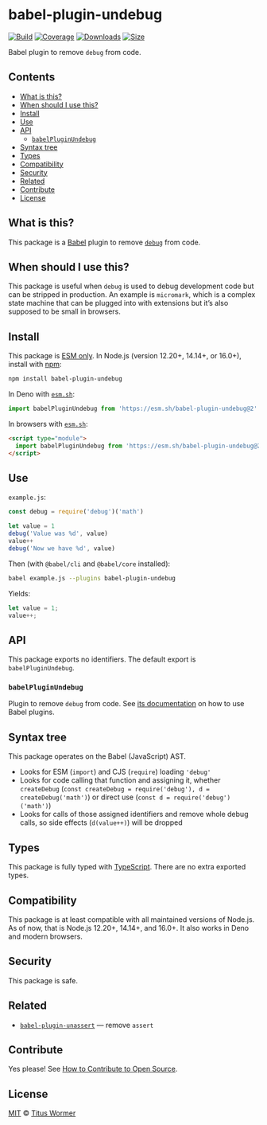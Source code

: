 # babel-plugin-undebug

[![Build][build-badge]][build]
[![Coverage][coverage-badge]][coverage]
[![Downloads][downloads-badge]][downloads]
[![Size][size-badge]][size]

Babel plugin to remove `debug` from code.

## Contents

*   [What is this?](#what-is-this)
*   [When should I use this?](#when-should-i-use-this)
*   [Install](#install)
*   [Use](#use)
*   [API](#api)
    *   [`babelPluginUndebug`](#babelpluginundebug)
*   [Syntax tree](#syntax-tree)
*   [Types](#types)
*   [Compatibility](#compatibility)
*   [Security](#security)
*   [Related](#related)
*   [Contribute](#contribute)
*   [License](#license)

## What is this?

This package is a [Babel][] plugin to remove [`debug`][debug] from code.

## When should I use this?

This package is useful when `debug` is used to debug development code but can be
stripped in production.
An example is `micromark`, which is a complex state machine that can be plugged
into with extensions but it’s also supposed to be small in browsers.

## Install

This package is [ESM only][esm].
In Node.js (version 12.20+, 14.14+, or 16.0+), install with [npm][]:

```sh
npm install babel-plugin-undebug
```

In Deno with [`esm.sh`][esmsh]:

```js
import babelPluginUndebug from 'https://esm.sh/babel-plugin-undebug@2'
```

In browsers with [`esm.sh`][esmsh]:

```html
<script type="module">
  import babelPluginUndebug from 'https://esm.sh/babel-plugin-undebug@2?bundle'
</script>
```

## Use

`example.js`:

```js
const debug = require('debug')('math')

let value = 1
debug('Value was %d', value)
value++
debug('Now we have %d', value)
```

Then (with `@babel/cli` and `@babel/core` installed):

```sh
babel example.js --plugins babel-plugin-undebug
```

Yields:

```js
let value = 1;
value++;
```

## API

This package exports no identifiers.
The default export is `babelPluginUndebug`.

### `babelPluginUndebug`

Plugin to remove `debug` from code.
See [its documentation][babel-plugins] on how to use Babel plugins.

## Syntax tree

This package operates on the Babel (JavaScript) AST.

*   Looks for ESM (`import`) and CJS (`require`) loading `'debug'`
*   Looks for code calling that function and assigning it, whether `createDebug`
    (`const createDebug = require('debug'), d = createDebug('math')`)
    or direct use
    (`const d = require('debug')('math')`)
*   Looks for calls of those assigned identifiers and remove whole debug calls,
    so side effects (`d(value++)`) will be dropped

## Types

This package is fully typed with [TypeScript][].
There are no extra exported types.

## Compatibility

This package is at least compatible with all maintained versions of Node.js.
As of now, that is Node.js 12.20+, 14.14+, and 16.0+.
It also works in Deno and modern browsers.

## Security

This package is safe.

## Related

*   [`babel-plugin-unassert`](https://github.com/unassert-js/babel-plugin-unassert)
    — remove `assert`

## Contribute

Yes please!
See [How to Contribute to Open Source][contribute].

## License

[MIT][license] © [Titus Wormer][author]

<!-- Definitions -->

[build-badge]: https://github.com/wooorm/babel-plugin-undebug/workflows/main/badge.svg

[build]: https://github.com/wooorm/babel-plugin-undebug/actions

[coverage-badge]: https://img.shields.io/codecov/c/github/wooorm/babel-plugin-undebug.svg

[coverage]: https://codecov.io/github/wooorm/babel-plugin-undebug

[downloads-badge]: https://img.shields.io/npm/dm/babel-plugin-undebug.svg

[downloads]: https://www.npmjs.com/package/babel-plugin-undebug

[size-badge]: https://img.shields.io/bundlephobia/minzip/babel-plugin-undebug.svg

[size]: https://bundlephobia.com/result?p=babel-plugin-undebug

[npm]: https://docs.npmjs.com/cli/install

[esmsh]: https://esm.sh

[license]: license

[author]: https://wooorm.com

[esm]: https://gist.github.com/sindresorhus/a39789f98801d908bbc7ff3ecc99d99c

[typescript]: https://www.typescriptlang.org

[contribute]: https://opensource.guide/how-to-contribute/

[debug]: https://github.com/visionmedia/debug

[babel]: https://babeljs.io

[babel-plugins]: https://babeljs.io/docs/plugins
